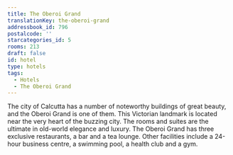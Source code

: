 ```yaml
---
title: The Oberoi Grand
translationKey: the-oberoi-grand
addressbook_id: 796
postalcode: ''
starcategories_id: 5
rooms: 213
draft: false
id: hotel
type: hotels
tags:
  - Hotels
  - The Oberoi Grand
---
```

The city of Calcutta has a number of noteworthy buildings of great beauty, and the Oberoi Grand is one of them. This Victorian landmark is located near the very heart of the buzzing city. The rooms and suites are the ultimate in old-world elegance and luxury. The Oberoi Grand has three exclusive restaurants, a bar and a tea lounge. Other facilities include a 24-hour business centre, a swimming pool, a health club and a gym.